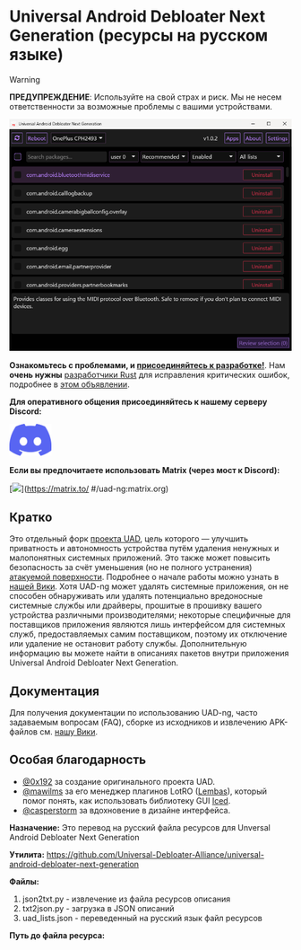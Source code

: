 # Universal Android Debloater Next Generation (ресурсы на русском языке)

> [!warning]
> **ПРЕДУПРЕЖДЕНИЕ**: Используйте на свой страх и риск. Мы не несем ответственности за возможные проблемы с вашими устройствами.

<img src="/resources/screenshots/v1.0.2.png" width="850" alt="uad_screenshot">

**Ознакомьтесь с проблемами, и [присоединяйтесь к разработке!](https://github.com/Universal-Debloater-Alliance/universal-android-debloater-next-generation/wiki/How-to-contribute )**. Нам **очень нужны** [разработчики Rust](https://www.rust-lang.org ) для исправления критических ошибок, подробнее в [этом объявлении](https://github.com/Universal-Debloater-Alliance/universal-android-debloater-next-generation/discussions/731 ).

**Для оперативного общения присоединяйтесь к нашему серверу Discord:**

<a href="https://discord.gg/CzwbMCPEZa ">
  <img src="./resources/images/icon_clyde_blurple_RGB.png" alt="Иконка" width="75">
</a>

**Если вы предпочитаете использовать Matrix (через мост к Discord):**

[<img src="https://matrix.org/images/matrix-logo.svg ">](https://matrix.to/ #/uad-ng:matrix.org)

## Кратко

Это отдельный форк [проекта UAD](https://github.com/0x192/universal-android-debloater ), цель которого — улучшить приватность и автономность устройства путём удаления ненужных и малопонятных системных приложений.
Это также может повысить безопасность за счёт уменьшения (но не полного устранения) [атакуемой поверхности](https://en.wikipedia.org/wiki/Attack_surface ). Подробнее о начале работы можно узнать в [нашей Вики](https://github.com/Universal-Debloater-Alliance/universal-android-debloater-next-generation/wiki ). Хотя UAD-ng может удалять системные приложения, он не способен обнаруживать или удалять потенциально вредоносные системные службы или драйверы, прошитые в прошивку вашего устройства различными производителями; некоторые специфичные для поставщиков приложения являются лишь интерфейсом для системных служб, предоставляемых самим поставщиком, поэтому их отключение или удаление не остановит работу службы. Дополнительную информацию вы можете найти в описаниях пакетов внутри приложения Universal Android Debloater Next Generation.

## Документация

Для получения документации по использованию UAD-ng, часто задаваемым вопросам (FAQ), сборке из исходников и извлечению APK-файлов см. [нашу Вики](https://github.com/Universal-Debloater-Alliance/universal-android-debloater-next-generation/wiki ).

## Особая благодарность

- [@0x192](https://github.com/0x192 ) за создание оригинального проекта UAD.
- [@mawilms](https://github.com/mawilms ) за его менеджер плагинов LotRO ([Lembas](https://github.com/mawilms/lembas )), который помог понять, как использовать библиотеку GUI [Iced](https://github.com/hecrj/iced ).
- [@casperstorm](https://github.com/casperstorm ) за вдохновение в дизайне интерфейса.

**Назначение:** Это перевод на русский файла ресурсов для Unversal Android Debloater Next Generation

**Утилита:** https://github.com/Universal-Debloater-Alliance/universal-android-debloater-next-generation

**Файлы:**
1. json2txt.py - извлечение из файла ресурсов описания
2. txt2json.py - загрузка в JSON описаний
3. uad_lists.json - переведенный на русский язык файл ресурсов

**Путь до файла ресурса:** 
